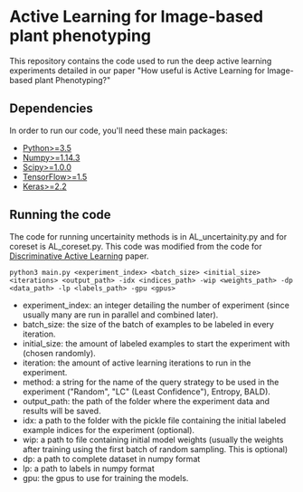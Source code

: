 # Active Learning for Image-based plant phenotyping
This repository contains the code used to run the deep active learning experiments detailed in our paper "How useful is Active Learning for Image-based plant Phenotyping?"
## Dependencies
In order to run our code, you'll need these main packages:

- [Python>=3.5](https://www.python.org/)
- [Numpy>=1.14.3](https://numpy.org/)
- [Scipy>=1.0.0](https://www.scipy.org/)
- [TensorFlow>=1.5](https://www.tensorflow.org/)
- [Keras>=2.2](https://keras.io/)
## Running the code
The code for running uncertainity methods is in AL_uncertainity.py and for coreset is AL_coreset.py. This code was modified from the code for [Discriminative Active Learning](https://github.com/dsgissin/DiscriminativeActiveLearning) paper.
```
python3 main.py <experiment_index> <batch_size> <initial_size> <iterations> <output_path> -idx <indices_path> -wip <weights_path> -dp <data_path> -lp <labels_path> -gpu <gpus>
```
- experiment_index: an integer detailing the number of experiment (since usually many are run in parallel and combined later).
- batch_size: the size of the batch of examples to be labeled in every iteration.
- initial_size: the amount of labeled examples to start the experiment with (chosen randomly).
- iteration: the amount of active learning iterations to run in the experiment.
- method: a string for the name of the query strategy to be used in the experiment ("Random", "LC" (Least Confidence"), Entropy, BALD).
- output_path: the path of the folder where the experiment data and results will be saved.
- idx: a path to the folder with the pickle file containing the initial labeled example indices for the experiment (optional).
- wip: a path to file containing initial model weights (usually the weights after training using the first batch of random sampling. This is optional)
- dp: a path to complete dataset in numpy format
- lp: a path to labels in numpy format
- gpu: the gpus to use for training the models.


